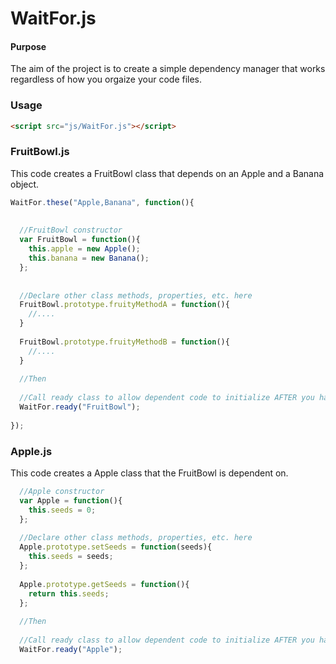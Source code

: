 WaitFor.js
==========

#### Purpose ####

The aim of the project is to create a simple dependency manager that works regardless of how you orgaize your code files.


### Usage ###

```html
<script src="js/WaitFor.js"></script>
```

### FruitBowl.js ###

This code creates a FruitBowl class that depends on an Apple and a Banana object.

```js
WaitFor.these("Apple,Banana", function(){
  
  
  //FruitBowl constructor
  var FruitBowl = function(){
    this.apple = new Apple();
    this.banana = new Banana();
  };
  
  
  //Declare other class methods, properties, etc. here
  FruitBowl.prototype.fruityMethodA = function(){
    //....
  }
  
  FruitBowl.prototype.fruityMethodB = function(){
    //....
  }
  
  //Then
  
  //Call ready class to allow dependent code to initialize AFTER you have fully declared class methods and properties
  WaitFor.ready("FruitBowl");
  
});
```

### Apple.js ###

This code creates a Apple class that the FruitBowl is dependent on.

```js
  //Apple constructor
  var Apple = function(){
    this.seeds = 0;
  };
  
  //Declare other class methods, properties, etc. here
  Apple.prototype.setSeeds = function(seeds){
    this.seeds = seeds;
  };
  
  Apple.prototype.getSeeds = function(){
    return this.seeds;
  };
  
  //Then
  
  //Call ready class to allow dependent code to initialize AFTER you have fully declared class methods and properties
  WaitFor.ready("Apple");
```
